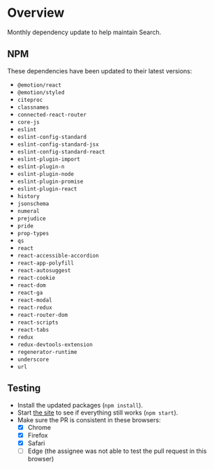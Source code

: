 # Overview
Monthly dependency update to help maintain Search.

## NPM
These dependencies have been updated to their latest versions:
- `@emotion/react`
- `@emotion/styled`
- `citeproc`
- `classnames`
- `connected-react-router`
- `core-js`
- `eslint`
- `eslint-config-standard`
- `eslint-config-standard-jsx`
- `eslint-config-standard-react`
- `eslint-plugin-import`
- `eslint-plugin-n`
- `eslint-plugin-node`
- `eslint-plugin-promise`
- `eslint-plugin-react`
- `history`
- `jsonschema`
- `numeral`
- `prejudice`
- `pride`
- `prop-types`
- `qs`
- `react`
- `react-accessible-accordion`
- `react-app-polyfill`
- `react-autosuggest`
- `react-cookie`
- `react-dom`
- `react-ga`
- `react-modal`
- `react-redux`
- `react-router-dom`
- `react-scripts`
- `react-tabs`
- `redux`
- `redux-devtools-extension`
- `regenerator-runtime`
- `underscore`
- `url`

## Testing
- Install the updated packages (`npm install`).
- Start [the site](http://localhost:3000/everything) to see if everything still works (`npm start`).
- Make sure the PR is consistent in these browsers:
  - [x] Chrome
  - [x] Firefox
  - [x] Safari
  - [ ] Edge (the assignee was not able to test the pull request in this browser)
